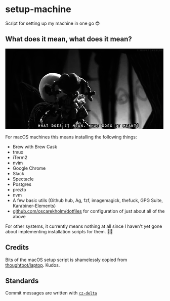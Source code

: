 # setup-machine

Script for setting up my machine in one go 😎

## What does it mean, what does it mean?

![What does it mean?](./what-does-it-mean.gif)

For macOS machines this means installing the following things:

- Brew with Brew Cask
- tmux
- iTerm2
- nvim
- Google Chrome
- Slack
- Spectacle
- Postgres
- prezto
- nvm
- A few basic utils (Github hub, Ag, fzf, imagemagick, thefuck, GPG
  Suite, Karabiner-Elements)
- [github.com/oscarekholm/dotfiles](https://github.com/oscarekholm/dotfiles) for configuration of just about all of the above

For other systems, it currently means nothing at all since I haven't yet
gone about implementing installation scripts for them. 🤷‍♀️

## Credits

Bits of the macOS setup script is shamelessly copied from [thoughtbot/laptop](https://github.com/thoughtbot/laptop). Kudos.

## Standards

Commit messages are written with [`cz-delta`](https://github.com/oscarekholm/cz-delta)
